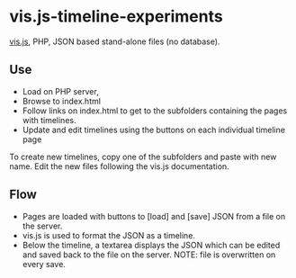 # vis.js-timeline-experiments


<a href="http://visjs.org/">vis.js</a>, PHP, JSON based stand-alone files (no database).

<h2>Use</h2>
<ul>
<li>Load on PHP server, </li>
<li>Browse to index.html</li>
<li>Follow links on index.html to get to the subfolders containing the pages with timelines.</li>
<li>Update and edit timelines using the buttons on each individual timeline page</li>
</ul>
To create new timelines, copy one of the subfolders and paste with new name. Edit the new files following the vis.js documentation.

<h2>Flow</h2>
<ul>
<li>Pages are loaded with buttons to [load] and [save] JSON from a file on the server.</li>
<li>vis.js is used to format the JSON as a timeline.</li>
<li>Below the timeline, a textarea displays the JSON which can be edited and saved back to the file on the server. NOTE: file is overwritten on every save.</li>
</ul>








